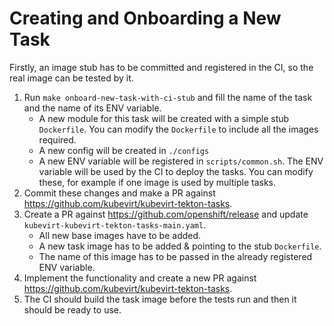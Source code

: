 # Creating and Onboarding a New Task
Firstly, an image stub has to be committed and registered in the CI,
so the real image can be tested by it.

1. Run `make onboard-new-task-with-ci-stub` and fill the name of the task and the name of its ENV variable.
    - A new module for this task will be created with a simple stub `Dockerfile`.
      You can modify the `Dockerfile` to include all the images required.
    - A new config will be created in `./configs`
    - A new ENV variable will be registered in `scripts/common.sh`.
      The ENV variable will be used by the CI to deploy the tasks.
      You can modify these, for example if one image is used by multiple tasks.
2. Commit these changes and make a PR against https://github.com/kubevirt/kubevirt-tekton-tasks.
3. Create a PR against https://github.com/openshift/release and update `kubevirt-kubevirt-tekton-tasks-main.yaml`.
    - All new base images have to be added.
    - A new task image has to be added & pointing to the stub `Dockerfile`.
    - The name of this image has to be passed in the already registered ENV variable.
4. Implement the functionality and create a new PR against https://github.com/kubevirt/kubevirt-tekton-tasks.
5. The CI should build the task image before the tests run and then it should be ready to use.
